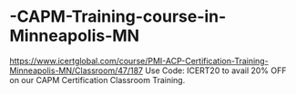 # -CAPM-Training-course-in-Minneapolis-MN
https://www.icertglobal.com/course/PMI-ACP-Certification-Training-Minneapolis-MN/Classroom/47/187   Use Code: ICERT20 to avail 20% OFF on our CAPM Certification Classroom Training.
